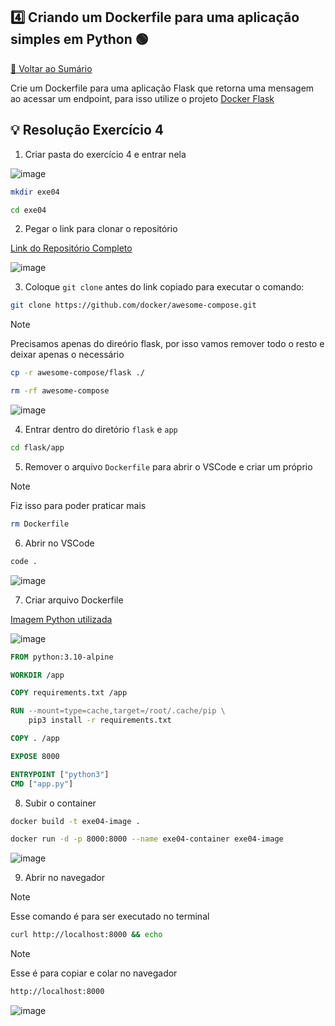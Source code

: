 ## 4️⃣ Criando um Dockerfile para uma aplicação simples em Python 🟢

[🔼 Voltar ao Sumário](https://github.com/andrrade/Docker-Exercises-CompassUOL?tab=readme-ov-file#sum%C3%A1rio-)

Crie um Dockerfile para uma aplicação Flask que retorna uma mensagem ao acessar 
um endpoint, para isso utilize o projeto [Docker Flask](https://github.com/docker/awesome-compose/tree/master/flask/app)

## 💡 Resolução Exercício 4

01. Criar pasta do exercício 4 e entrar nela

![image](https://github.com/user-attachments/assets/309d8288-d7b3-49b4-8247-ab3de50ec21c)

```bash
mkdir exe04
```

```bash
cd exe04
```

02. Pegar o link para clonar o repositório

[Link do Repositório Completo](https://github.com/docker/awesome-compose)

![image](https://github.com/user-attachments/assets/e13274d7-5e2e-4b4e-ae34-404dd598152e)

03. Coloque `git clone` antes do link copiado para executar o comando:

```bash
git clone https://github.com/docker/awesome-compose.git
```

>[!NOTE]
> Precisamos apenas do direório flask, por isso vamos remover todo o resto e deixar apenas o necessário

```bash
cp -r awesome-compose/flask ./
```

```bash
rm -rf awesome-compose
```

![image](https://github.com/user-attachments/assets/1d128f21-dc8a-49b7-a4f7-7c6f50f83ef4)

04. Entrar dentro do diretório `flask` e `app`

```bash
cd flask/app
```

05. Remover o arquivo `Dockerfile` para abrir o VSCode e criar um próprio
> [!NOTE]
> Fiz isso para poder praticar mais

```bash
rm Dockerfile
```

06. Abrir no VSCode
   
```bash
code .
```

![image](https://github.com/user-attachments/assets/bcbca674-d94e-4b52-92b4-b87700817b32)

07. Criar arquivo Dockerfile
   
[Imagem Python utilizada](https://hub.docker.com/layers/library/python/3.10-alpine/images/sha256-2f8a694c5090bd071278f8280877d157fc766ef93abd3712d86390e0e298bf06)

![image](https://github.com/user-attachments/assets/28325dc9-db49-4e1f-acb2-15b802e18769)

```dockerfile
FROM python:3.10-alpine

WORKDIR /app

COPY requirements.txt /app

RUN --mount=type=cache,target=/root/.cache/pip \
    pip3 install -r requirements.txt

COPY . /app

EXPOSE 8000

ENTRYPOINT ["python3"]
CMD ["app.py"]
```

08. Subir o container

```bash
docker build -t exe04-image .
```

```bash
docker run -d -p 8000:8000 --name exe04-container exe04-image
```

![image](https://github.com/user-attachments/assets/528ecc4e-09c2-423d-8705-2b1019ca86f9)

09. Abrir no navegador

> [!NOTE]
> Esse comando é para ser executado no terminal

```bash
curl http://localhost:8000 && echo
```

> [!NOTE]
> Esse é para copiar e colar no navegador
```bash
http://localhost:8000
```

![image](https://github.com/user-attachments/assets/9253f9af-431a-4486-b774-b61cbe06d3cc)
